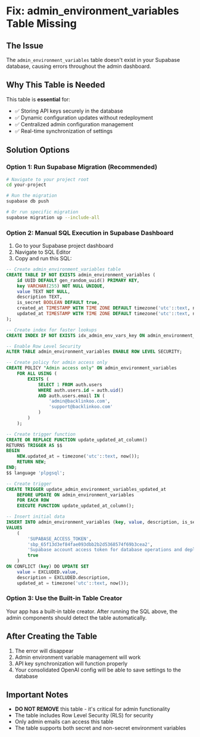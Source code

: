 # Fix: admin_environment_variables Table Missing

## The Issue
The `admin_environment_variables` table doesn't exist in your Supabase database, causing errors throughout the admin dashboard.

## Why This Table is Needed
This table is **essential** for:
- ✅ Storing API keys securely in the database
- ✅ Dynamic configuration updates without redeployment
- ✅ Centralized admin configuration management
- ✅ Real-time synchronization of settings

## Solution Options

### Option 1: Run Supabase Migration (Recommended)
```bash
# Navigate to your project root
cd your-project

# Run the migration
supabase db push

# Or run specific migration
supabase migration up --include-all
```

### Option 2: Manual SQL Execution in Supabase Dashboard
1. Go to your Supabase project dashboard
2. Navigate to SQL Editor
3. Copy and run this SQL:

```sql
-- Create admin_environment_variables table
CREATE TABLE IF NOT EXISTS admin_environment_variables (
    id UUID DEFAULT gen_random_uuid() PRIMARY KEY,
    key VARCHAR(255) NOT NULL UNIQUE,
    value TEXT NOT NULL,
    description TEXT,
    is_secret BOOLEAN DEFAULT true,
    created_at TIMESTAMP WITH TIME ZONE DEFAULT timezone('utc'::text, now()) NOT NULL,
    updated_at TIMESTAMP WITH TIME ZONE DEFAULT timezone('utc'::text, now()) NOT NULL
);

-- Create index for faster lookups
CREATE INDEX IF NOT EXISTS idx_admin_env_vars_key ON admin_environment_variables(key);

-- Enable Row Level Security
ALTER TABLE admin_environment_variables ENABLE ROW LEVEL SECURITY;

-- Create policy for admin access only
CREATE POLICY "Admin access only" ON admin_environment_variables
    FOR ALL USING (
        EXISTS (
            SELECT 1 FROM auth.users 
            WHERE auth.users.id = auth.uid() 
            AND auth.users.email IN (
                'admin@backlinkoo.com',
                'support@backlinkoo.com'
            )
        )
    );

-- Create trigger function
CREATE OR REPLACE FUNCTION update_updated_at_column()
RETURNS TRIGGER AS $$
BEGIN
    NEW.updated_at = timezone('utc'::text, now());
    RETURN NEW;
END;
$$ language 'plpgsql';

-- Create trigger
CREATE TRIGGER update_admin_environment_variables_updated_at 
    BEFORE UPDATE ON admin_environment_variables 
    FOR EACH ROW 
    EXECUTE FUNCTION update_updated_at_column();

-- Insert initial data
INSERT INTO admin_environment_variables (key, value, description, is_secret)
VALUES
    (
        'SUPABASE_ACCESS_TOKEN',
        'sbp_65f13d3ef84fae093dbb2b2d5368574f69b3cea2',
        'Supabase account access token for database operations and deployments',
        true
    )
ON CONFLICT (key) DO UPDATE SET
    value = EXCLUDED.value,
    description = EXCLUDED.description,
    updated_at = timezone('utc'::text, now());
```

### Option 3: Use the Built-in Table Creator
Your app has a built-in table creator. After running the SQL above, the admin components should detect the table automatically.

## After Creating the Table
1. The error will disappear
2. Admin environment variable management will work
3. API key synchronization will function properly
4. Your consolidated OpenAI config will be able to save settings to the database

## Important Notes
- **DO NOT REMOVE** this table - it's critical for admin functionality
- The table includes Row Level Security (RLS) for security
- Only admin emails can access this table
- The table supports both secret and non-secret environment variables
